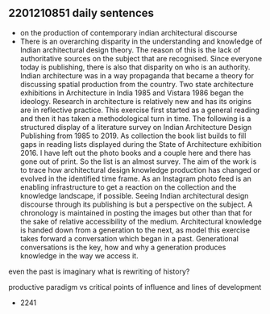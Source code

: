 ## 2201210851 daily sentences

* on the production of contemporary indian architectural discourse
* There is an overarching disparity in the understanding and knowledge of Indian architectural design theory.
The reason of this is the lack of authoritative sources on the subject that are recognised.
Since everyone today is publishing, there is also that disparity on who is an authority.
Indian architecture was in a way propaganda that became a theory for discussing spatial production from the country.
Two state architecture exhibitions in Architecture in India 1985 and Vistara 1986 began the ideology.
Research in architecture is relatively new and has its origins are in reflective practice.
This exercise first started as a general reading and then it has taken a methodological turn in time.
The following is a structured display of a literature survey on Indian Architecture Design Publishing from 1985 to 2019.
As collection the book list builds to fill gaps in reading lists displayed during the State of Architecture exhibition 2016.
I have left out the photo books and a couple here and there has gone out of print. 
So the list is an almost survey. 
The aim of the work is to trace how architectural design knowledge production has changed or evolved in the identified time frame.
As an Instagram photo feed is an enabling infrastructure to get a reaction on the collection and the knowledge landscape, if possible.
Seeing Indian architectural design discourse through its publishing is but a perspective on the subject.
A chronology is maintained in posting the images but other than that for the sake of relative accessibility of the medium. 
Architectural knowledge is handed down from a generation to the next, as model this exercise takes forward a conversation which began in a past.
Generational conversations is the key, how and why a generation produces knowledge in the way we access it.

even the past is imaginary 
what is rewriting of history?

productive paradigm vs critical 
points of influence and lines of development
* 2241